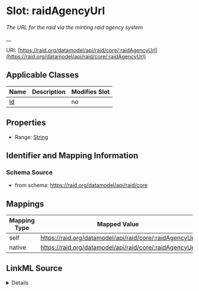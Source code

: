 

# Slot: raidAgencyUrl


_The URL for the raid via the minting raid agency system_

__





URI: [https://raid.org/datamodel/api/raid/core/:raidAgencyUrl](https://raid.org/datamodel/api/raid/core/:raidAgencyUrl)



<!-- no inheritance hierarchy -->





## Applicable Classes

| Name | Description | Modifies Slot |
| --- | --- | --- |
| [Id](../classes/Id.md) |  |  no  |







## Properties

* Range: [String](../types/String.md)





## Identifier and Mapping Information







### Schema Source


* from schema: https://raid.org/datamodel/api/raid/core




## Mappings

| Mapping Type | Mapped Value |
| ---  | ---  |
| self | https://raid.org/datamodel/api/raid/core/:raidAgencyUrl |
| native | https://raid.org/datamodel/api/raid/core/:raidAgencyUrl |




## LinkML Source

<details>
```yaml
name: raidAgencyUrl
description: 'The URL for the raid via the minting raid agency system

  '
from_schema: https://raid.org/datamodel/api/raid/core
rank: 1000
alias: raidAgencyUrl
owner: Id
domain_of:
- Id
range: string

```
</details>